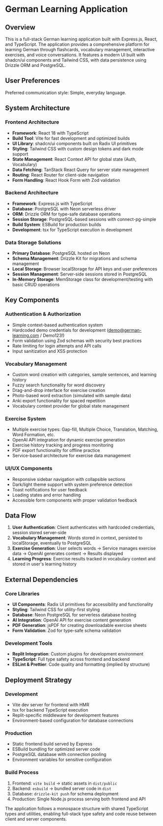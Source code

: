 # German Learning Application

## Overview

This is a full-stack German learning application built with Express.js, React, and TypeScript. The application provides a comprehensive platform for learning German through flashcards, vocabulary management, interactive exercises, and voice conversations. It features a modern UI built with shadcn/ui components and Tailwind CSS, with data persistence using Drizzle ORM and PostgreSQL.

## User Preferences

Preferred communication style: Simple, everyday language.

## System Architecture

### Frontend Architecture
- **Framework**: React 18 with TypeScript
- **Build Tool**: Vite for fast development and optimized builds
- **UI Library**: shadcn/ui components built on Radix UI primitives
- **Styling**: Tailwind CSS with custom design tokens and dark mode support
- **State Management**: React Context API for global state (Auth, Vocabulary)
- **Data Fetching**: TanStack React Query for server state management
- **Routing**: React Router for client-side navigation
- **Form Handling**: React Hook Form with Zod validation

### Backend Architecture
- **Framework**: Express.js with TypeScript
- **Database**: PostgreSQL with Neon serverless driver
- **ORM**: Drizzle ORM for type-safe database operations
- **Session Storage**: PostgreSQL-based sessions with connect-pg-simple
- **Build System**: ESBuild for production builds
- **Development**: tsx for TypeScript execution in development

### Data Storage Solutions
- **Primary Database**: PostgreSQL hosted on Neon
- **Schema Management**: Drizzle Kit for migrations and schema management
- **Local Storage**: Browser localStorage for API keys and user preferences
- **Session Management**: Server-side sessions stored in PostgreSQL
- **In-Memory Storage**: MemStorage class for development/testing with basic CRUD operations

## Key Components

### Authentication & Authorization
- Simple context-based authentication system
- Hardcoded demo credentials for development (demo@german-learning.com / Demo123!)
- Form validation using Zod schemas with security best practices
- Rate limiting for login attempts and API calls
- Input sanitization and XSS protection

### Vocabulary Management
- Custom word creation with categories, sample sentences, and learning history
- Fuzzy search functionality for word discovery
- Drag-and-drop interface for exercise creation
- Photo-based word extraction (simulated with sample data)
- Anki export functionality for spaced repetition
- Vocabulary context provider for global state management

### Exercise System
- Multiple exercise types: Gap-fill, Multiple Choice, Translation, Matching, Word Formation, etc.
- OpenAI API integration for dynamic exercise generation
- Exercise history tracking and progress monitoring
- PDF export functionality for offline practice
- Service-based architecture for exercise data management

### UI/UX Components
- Responsive sidebar navigation with collapsible sections
- Dark/light theme support with system preference detection
- Toast notifications for user feedback
- Loading states and error handling
- Accessible form components with proper validation feedback

## Data Flow

1. **User Authentication**: Client authenticates with hardcoded credentials, session stored server-side
2. **Vocabulary Management**: Words stored in context, persisted to localStorage, eventually to PostgreSQL
3. **Exercise Generation**: User selects words → Service manages exercise data → OpenAI generates content → Results displayed
4. **Learning Progress**: Exercise results tracked in vocabulary context and stored in user's learning history

## External Dependencies

### Core Libraries
- **UI Components**: Radix UI primitives for accessibility and functionality
- **Styling**: Tailwind CSS for utility-first styling
- **Database**: Neon PostgreSQL for serverless database hosting
- **AI Integration**: OpenAI API for exercise content generation
- **PDF Generation**: jsPDF for creating downloadable exercise sheets
- **Form Validation**: Zod for type-safe schema validation

### Development Tools
- **Replit Integration**: Custom plugins for development environment
- **TypeScript**: Full type safety across frontend and backend
- **ESLint & Prettier**: Code quality and formatting (implied by structure)

## Deployment Strategy

### Development
- Vite dev server for frontend with HMR
- tsx for backend TypeScript execution
- Replit-specific middleware for development features
- Environment-based configuration for database connections

### Production
- Static frontend build served by Express
- ESBuild bundling for optimized server code
- PostgreSQL database with connection pooling
- Environment variables for sensitive configuration

### Build Process
1. Frontend: `vite build` → static assets in `dist/public`
2. Backend: `esbuild` → bundled server code in `dist`
3. Database: `drizzle-kit push` for schema deployment
4. Production: Single Node.js process serving both frontend and API

The application follows a monospace structure with shared TypeScript types and utilities, enabling full-stack type safety and code reuse between client and server components.
